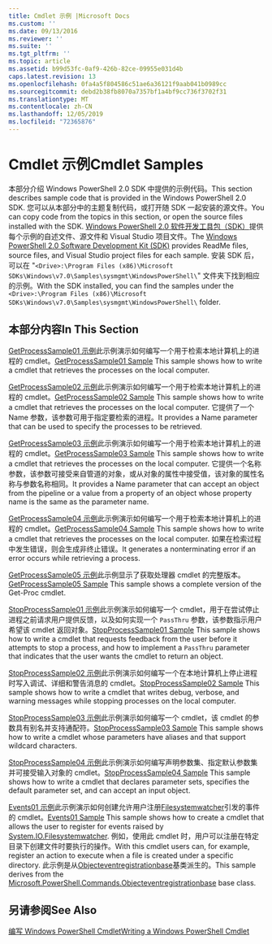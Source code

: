 ```yaml
---
title: Cmdlet 示例 |Microsoft Docs
ms.custom: ''
ms.date: 09/13/2016
ms.reviewer: ''
ms.suite: ''
ms.tgt_pltfrm: ''
ms.topic: article
ms.assetid: b99d53fc-0af9-426b-82ce-09955e031d4b
caps.latest.revision: 13
ms.openlocfilehash: 0fa4a5f804586c51ae6a36121f9aab041b0989cc
ms.sourcegitcommit: debd2b38fb8070a7357bf1a4bf9cc736f3702f31
ms.translationtype: MT
ms.contentlocale: zh-CN
ms.lasthandoff: 12/05/2019
ms.locfileid: "72365876"
---
```

# <a name="cmdlet-samples"></a><span data-ttu-id="a513f-102">Cmdlet 示例</span><span class="sxs-lookup"><span data-stu-id="a513f-102">Cmdlet Samples</span></span>

<span data-ttu-id="a513f-103">本部分介绍 Windows PowerShell 2.0 SDK 中提供的示例代码。</span><span class="sxs-lookup"><span data-stu-id="a513f-103">This section describes sample code that is provided in the Windows PowerShell 2.0 SDK.</span></span> <span data-ttu-id="a513f-104">您可以从本部分中的主题复制代码，或打开随 SDK 一起安装的源文件。</span><span class="sxs-lookup"><span data-stu-id="a513f-104">You can copy code from the topics in this section, or open the source files installed with the SDK.</span></span> <span data-ttu-id="a513f-105">[Windows PowerShell 2.0 软件开发工具包（SDK）](https://www.microsoft.com/en-us/download/details.aspx?id=2560)提供每个示例的自述文件、源文件和 Visual Studio 项目文件。</span><span class="sxs-lookup"><span data-stu-id="a513f-105">The [Windows PowerShell 2.0 Software Development Kit (SDK)](https://www.microsoft.com/en-us/download/details.aspx?id=2560) provides ReadMe files, source files, and Visual Studio project files for each sample.</span></span> <span data-ttu-id="a513f-106">安装 SDK 后，可以在 "`<Drive>:\Program Files (x86)\Microsoft SDKs\Windows\v7.0\Samples\sysmgmt\WindowsPowerShell\`" 文件夹下找到相应的示例。</span><span class="sxs-lookup"><span data-stu-id="a513f-106">With the SDK installed, you can find the samples under the `<Drive>:\Program Files (x86)\Microsoft SDKs\Windows\v7.0\Samples\sysmgmt\WindowsPowerShell\` folder.</span></span>

## <a name="in-this-section"></a><span data-ttu-id="a513f-107">本部分内容</span><span class="sxs-lookup"><span data-stu-id="a513f-107">In This Section</span></span>

<span data-ttu-id="a513f-108">[GetProcessSample01 示例](./getprocesssample01-sample.md)此示例演示如何编写一个用于检索本地计算机上的进程的 cmdlet。</span><span class="sxs-lookup"><span data-stu-id="a513f-108">[GetProcessSample01 Sample](./getprocesssample01-sample.md) This sample shows how to write a cmdlet that retrieves the processes on the local computer.</span></span>

<span data-ttu-id="a513f-109">[GetProcessSample02 示例](./getprocesssample02-sample.md)此示例演示如何编写一个用于检索本地计算机上的进程的 cmdlet。</span><span class="sxs-lookup"><span data-stu-id="a513f-109">[GetProcessSample02 Sample](./getprocesssample02-sample.md) This sample shows how to write a cmdlet that retrieves the processes on the local computer.</span></span> <span data-ttu-id="a513f-110">它提供了一个 Name 参数，该参数可用于指定要检索的进程。</span><span class="sxs-lookup"><span data-stu-id="a513f-110">It provides a Name parameter that can be used to specify the processes to be retrieved.</span></span>

<span data-ttu-id="a513f-111">[GetProcessSample03 示例](./getprocesssample03-sample.md)此示例演示如何编写一个用于检索本地计算机上的进程的 cmdlet。</span><span class="sxs-lookup"><span data-stu-id="a513f-111">[GetProcessSample03 Sample](./getprocesssample03-sample.md) This sample shows how to write a cmdlet that retrieves the processes on the local computer.</span></span> <span data-ttu-id="a513f-112">它提供一个名称参数，该参数可接受来自管道的对象，或从对象的属性中接受值，该对象的属性名称与参数名称相同。</span><span class="sxs-lookup"><span data-stu-id="a513f-112">It provides a Name parameter that can accept an object from the pipeline or a value from a property of an object whose property name is the same as the parameter name.</span></span>

<span data-ttu-id="a513f-113">[GetProcessSample04 示例](./getprocesssample04-sample.md)此示例演示如何编写一个用于检索本地计算机上的进程的 cmdlet。</span><span class="sxs-lookup"><span data-stu-id="a513f-113">[GetProcessSample04 Sample](./getprocesssample04-sample.md) This sample shows how to write a cmdlet that retrieves the processes on the local computer.</span></span> <span data-ttu-id="a513f-114">如果在检索过程中发生错误，则会生成非终止错误。</span><span class="sxs-lookup"><span data-stu-id="a513f-114">It generates a nonterminating error if an error occurs while retrieving a process.</span></span>

<span data-ttu-id="a513f-115">[GetProcessSample05 示例](./getprocesssample05-sample.md)此示例显示了获取处理器 cmdlet 的完整版本。</span><span class="sxs-lookup"><span data-stu-id="a513f-115">[GetProcessSample05 Sample](./getprocesssample05-sample.md) This sample shows a complete version of the Get-Proc cmdlet.</span></span>

<span data-ttu-id="a513f-116">[StopProcessSample01 示例](./stopprocesssample01-sample.md)此示例演示如何编写一个 cmdlet，用于在尝试停止进程之前请求用户提供反馈，以及如何实现一个 `PassThru` 参数，该参数指示用户希望该 cmdlet 返回对象。</span><span class="sxs-lookup"><span data-stu-id="a513f-116">[StopProcessSample01 Sample](./stopprocesssample01-sample.md) This sample shows how to write a cmdlet that requests feedback from the user before it attempts to stop a process, and how to implement a `PassThru` parameter that indicates that the user wants the cmdlet to return an object.</span></span>

<span data-ttu-id="a513f-117">[StopProcessSample02 示例](./stopprocesssample02-sample.md)此示例演示如何编写一个在本地计算机上停止进程时写入调试、详细和警告消息的 cmdlet。</span><span class="sxs-lookup"><span data-stu-id="a513f-117">[StopProcessSample02 Sample](./stopprocesssample02-sample.md) This sample shows how to write a cmdlet that writes debug, verbose, and warning messages while stopping processes on the local computer.</span></span>

<span data-ttu-id="a513f-118">[StopProcessSample03 示例](./stopprocesssample03-sample.md)此示例演示如何编写一个 cmdlet，该 cmdlet 的参数具有别名并支持通配符。</span><span class="sxs-lookup"><span data-stu-id="a513f-118">[StopProcessSample03 Sample](./stopprocesssample03-sample.md) This sample shows how to write a cmdlet whose parameters have aliases and that support wildcard characters.</span></span>

<span data-ttu-id="a513f-119">[StopProcessSample04 示例](./stopprocesssample04-sample.md)此示例演示如何编写声明参数集、指定默认参数集并可接受输入对象的 cmdlet。</span><span class="sxs-lookup"><span data-stu-id="a513f-119">[StopProcessSample04 Sample](./stopprocesssample04-sample.md) This sample shows how to write a cmdlet that declares parameter sets, specifies the default parameter set, and can accept an input object.</span></span>

<span data-ttu-id="a513f-120">[Events01 示例](./events01-sample.md)此示例演示如何创建允许用户注册[Filesystemwatcher](/dotnet/api/System.IO.FileSystemWatcher)引发的事件的 cmdlet。</span><span class="sxs-lookup"><span data-stu-id="a513f-120">[Events01 Sample](./events01-sample.md) This sample shows how to create a cmdlet that allows the user to register for events raised by [System.IO.Filesystemwatcher](/dotnet/api/System.IO.FileSystemWatcher).</span></span> <span data-ttu-id="a513f-121">例如，使用此 cmdlet 时，用户可以注册在特定目录下创建文件时要执行的操作。</span><span class="sxs-lookup"><span data-stu-id="a513f-121">With this cmdlet users can, for example, register an action to execute when a file is created under a specific directory.</span></span> <span data-ttu-id="a513f-122">此示例是从[Objecteventregistrationbase](/dotnet/api/Microsoft.PowerShell.Commands.ObjectEventRegistrationBase)基类派生的。</span><span class="sxs-lookup"><span data-stu-id="a513f-122">This sample derives from the [Microsoft.PowerShell.Commands.Objecteventregistrationbase](/dotnet/api/Microsoft.PowerShell.Commands.ObjectEventRegistrationBase) base class.</span></span>

## <a name="see-also"></a><span data-ttu-id="a513f-123">另请参阅</span><span class="sxs-lookup"><span data-stu-id="a513f-123">See Also</span></span>

[<span data-ttu-id="a513f-124">编写 Windows PowerShell Cmdlet</span><span class="sxs-lookup"><span data-stu-id="a513f-124">Writing a Windows PowerShell Cmdlet</span></span>](./writing-a-windows-powershell-cmdlet.md)
